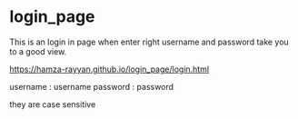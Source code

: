 # login_page
This is an login in page when enter right username and password take you to a good view.

https://hamza-rayyan.github.io/login_page/login.html

username : username
password : password

they are case sensitive
